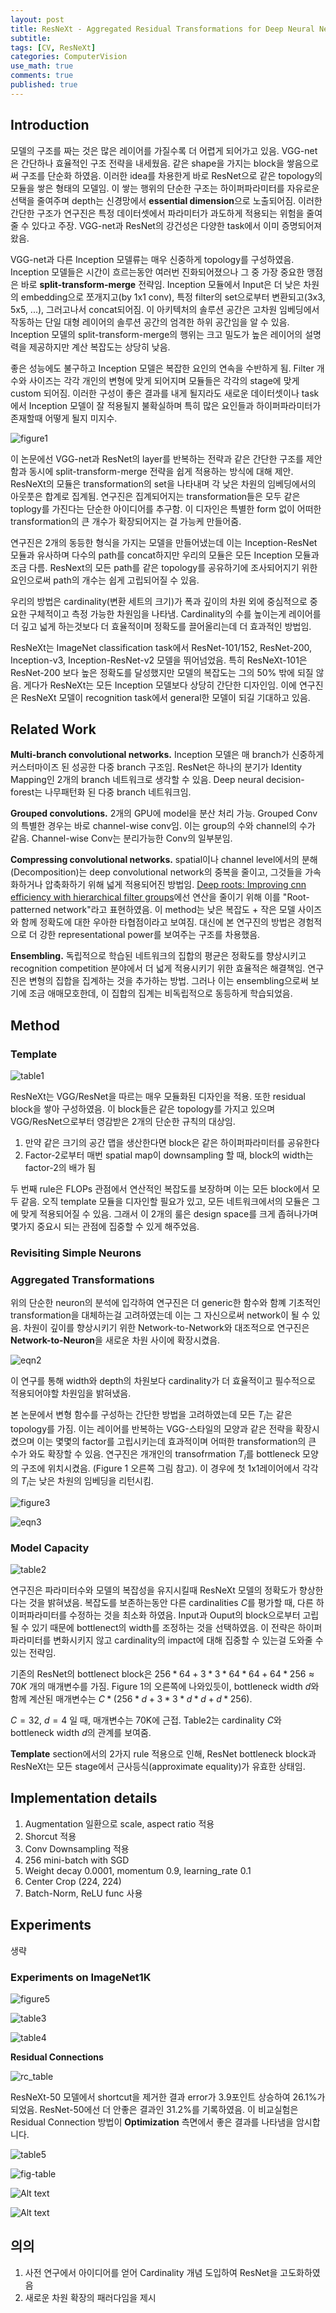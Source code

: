 ```yaml
---
layout: post
title: ResNeXt - Aggregated Residual Transformations for Deep Neural Networks [2017]
subtitle: 
tags: [CV, ResNeXt]
categories: ComputerVision
use_math: true
comments: true
published: true
---
```



## Introduction

모델의 구조를 짜는 것은 많은 레이어를 가질수록 더 어렵게 되어가고 있음. VGG-net은 간단하나 효율적인 구조 전략을 내세웠음. 같은 shape을 가지는 block을 쌓음으로써 구조를 단순화 하였음. 이러한 idea를 차용한게 바로 ResNet으로 같은 topology의 모듈을 쌓은 형태의 모델임. 이 쌓는 행위의 단순한 구조는 하이퍼파라미터를 자유로운 선택을 줄여주며 depth는 신경망에서 **essential dimension**으로 노출되어짐. 이러한 간단한 구조가 연구진은 특정 데이터셋에서 파라미터가 과도하게 적용되는 위험을 줄여줄 수 있다고 주장. VGG-net과 ResNet의 강건성은 다양한 task에서 이미 증명되어져왔음. 

VGG-net과 다른 Inception 모델류는 매우 신중하게 topology를 구성하였음. Inception 모델들은 시간이 흐르는동안 여러번 진화되어졌으나 그 중 가장 중요한 맹점은 바로 **split-transform-merge** 전략임. Inception 모듈에서 Input은 더 낮은 차원의 embedding으로 쪼개지고(by 1x1 conv), 특정 filter의 set으로부터 변환되고(3x3, 5x5, ...), 그러고나서 concat되어짐. 이 아키텍처의 솔루션 공간은 고차원 임베딩에서 작동하는 단일 대형 레이어의 솔루션 공간의 엄격한 하위 공간임을 알 수 있음. Inception 모델의 split-transform-merge의 행위는 크고 밀도가 높은 레이어의 설명력을 제공하지만 계산 복잡도는 상당히 낮음.

좋은 성능에도 불구하고 Inception 모델은 복잡한 요인의 연속을 수반하게 됨. Filter 개수와 사이즈는 각각 개인의 변형에 맞게 되어지며 모듈들은 각각의 stage에 맞게 custom 되어짐. 이러한 구성이 좋은 결과를 내게 될지라도 새로운 데이터셋이나 task에서 Inception 모델이 잘 적용될지 불확실하며 특히 많은 요인들과 하이퍼파라미터가 존재할때 어떻게 될지 미지수.

![figure1](/img/ResNext/figure1.png)

이 논문에선 VGG-net과 ResNet의 layer를 반복하는 전략과 같은 간단한 구조를 제안함과 동시에 split-transform-merge 전략을 쉽게 적용하는 방식에 대해 제안. ResNeXt의 모듈은 transformation의 set을 나타내며 각 낮은 차원의 임베딩에서의 아웃풋은 합계로 집계됨. 연구진은 집계되어지는 transformation들은 모두 같은 toplogy를 가진다는 단순한 아이디어를 추구함. 이 디자인은 특별한 form 없이 어떠한 transformation의 큰 개수가 확장되어지는 걸 가능케 만들어줌.

연구진은 2개의 동등한 형식을 가지는 모델을 만들어냈는데 이는 Inception-ResNet 모듈과 유사하며 다수의 path를 concat하지만 우리의 모듈은 모든 Inception 모듈과 조금 다름. ResNext의 모든 path를 같은 topology를 공유하기에 조사되어지기 위한 요인으로써 path의 개수는 쉽게 고립되어질 수 있음. 

우리의 방법은 cardinality(변환 세트의 크기)가 폭과 깊이의 차원 외에 중심적으로 중요한 구체적이고 측정 가능한 차원임을 나타냄. Cardinality의 수를 높이는게 레이어를 더 깊고 넓게 하는것보다 더 효율적이며 정확도를 끌어올리는데 더 효과적인 방법임.

ResNeXt는 ImageNet classification task에서 ResNet-101/152, ResNet-200, Inception-v3, Inception-ResNet-v2 모델을 뛰어넘었음. 특히 ResNeXt-101은 ResNet-200 보다 높은 정확도를 달성했지만 모델의 복잡도는 그의 50% 밖에 되질 않음. 게다가 ResNeXt는 모든 Inception 모델보다 상당히 간단한 디자인임. 이에 연구진은 ResNeXt 모델이 recognition task에서 general한 모델이 되길 기대하고 있음.

## Related Work

**Multi-branch convolutional networks.** Inception 모델은 매 branch가 신중하게 커스터마이즈 된 성공한 다중 branch 구조임. ResNet은 하나의 분기가 Identity Mapping인 2개의 branch 네트워크로 생각할 수 있음. Deep neural decision-forest는 나무패턴화 된 다중 branch 네트워크임.

**Grouped convolutions.** 2개의 GPU에 model을 분산 처리 가능. Grouped Conv의 특별한 경우는 바로 channel-wise conv임. 이는 group의 수와 channel의 수가 같음. Channel-wise Conv는 분리가능한 Conv의 일부분임.

**Compressing convolutional networks.** spatial이나 channel level에서의 분해(Decomposition)는 deep convolutional network의 중복을 줄이고, 그것들을 가속화하거나 압축화하기 위해 넓게 적용되어진 방법임. [Deep roots: Improving cnn efficiency with hierarchical filter groups](https://arxiv.org/abs/1605.06489)에선 연산을 줄이기 위해 이를 "Root-patterned network"라고 표현하였음. 이 method는 낮은 복잡도 + 작은 모델 사이즈와 함께 정확도에 대한 우아한 타협점이라고 보여짐. 대신에 본 연구진의 방법은 경험적으로 더 강한 representational power를 보여주는 구조를 차용했음.

**Ensembling.** 독립적으로 학습된 네트워크의 집합의 평균은 정확도를 향상시키고 recognition competition 분야에서 더 넓게 적용시키기 위한 효율적은 해결책임. 연구진은 변형의 집합을 집계하는 것을 추가하는 방법. 그러나 이는 ensembling으로써 보기에 조금 애매모호한데, 이 집합의 집계는 비독립적으로 동등하게 학습되었음.

## Method

### Template

![table1](/img/ResNext/table1.png)

ResNeXt는 VGG/ResNet을 따르는 매우 모듈화된 디자인을 적용. 또한 residual block을 쌓아 구성하였음. 이 block들은 같은 topology를 가지고 있으며 VGG/ResNet으로부터 영감받은 2개의 단순한 규칙의 대상임.

1. 만약 같은 크기의 공간 맵을 생산한다면 block은 같은 하이퍼파라미터를 공유한다
2. Factor-2로부터 매번 spatial map이 downsampling 할 때, block의 width는 factor-2의 배가 됨

두 번째 rule은 FLOPs 관점에서 연산적인 복잡도를 보장하며 이는 모든 block에서 모두 같음. 오직 template 모듈을 디자인할 필요가 있고, 모든 네트워크에서의 모듈은 그에 맞게 적용되어질 수 있음. 그래서 이 2개의 룰은 design space를 크게 좁혀나가며 몇가지 중요시 되는 관점에 집중할 수 있게 해주었음. 

### Revisiting Simple Neurons


### Aggregated Transformations

위의 단순한 neuron의 분석에 입각하여 연구진은 더 generic한 함수와 함꼐 기초적인 transformation을 대체하는걸 고려하였는데 이는 그 자신으로써 network이 될 수 있음. 차원이 깊이를 향상시키기 위한 Network-to-Network와 대조적으로 연구진은 **Network-to-Neuron**을 새로운 차원 사이에 확장시켰음. 

![eqn2](/img/ResNext/eqn2.png)

이 연구를 통해 width와 depth의 차원보다 cardinality가 더 효율적이고 필수적으로 적용되어야할 차원임을 밝혀냈음.

본 논문에서 변형 함수를 구성하는 간단한 방법을 고려하였는데 모든 $T_i$는 같은 topology를 가짐. 이는 레이어를 반복하는 VGG-스타일의 모양과 같은 전략을 확장시켰으며 이는 몇몇의 factor를 고립시키는데 효과적이며 어떠한 transformation의 큰 수가 와도 확장할 수 있음. 연구진은 개개인의 transofrmation $T_i$를 bottleneck 모양의 구조에 위치시켰음. (Figure 1 오른쪽 그림 참고). 이 경우에 첫 1x1레이어에서 각각의 $T_i$는 낮은 차원의 임베딩을 리턴시킴.

![figure3](/img/ResNext/figure3.png)

![eqn3](/img/ResNext/eqn3.png)

### Model Capacity

![table2](/img/ResNext/table2.png)

연구진은 파라미터수와 모델의 복잡성을 유지시킬때 ResNeXt 모델의 정확도가 향상한다는 것을 밝혀냈음. 복잡도를 보존하는동안 다른 cardinalities $C$를 평가할 때, 다른 하이퍼파라미터를 수정하는 것을 최소화 하였음. Input과 Ouput의 block으로부터 고립될 수 있기 때문에 bottlenect의 width를 조정하는 것을 선택하였음. 이 전략은 하이퍼파라미터를 변화시키지 않고 cardinality의 impact에 대해 집중할 수 있는걸 도와줄 수 있는 전략임. 

기존의 ResNet의 bottlenect block은 $256*64 + 3*3*64*64 + 64*256 \approx 70K$ 개의 매개변수를 가짐. Figure 1의 오른쪽에 나와있듯이, bottleneck width $d$와 함께 계산된 매개변수는 $C * (256 * d + 3 * 3 * d * d + d * 256)$. 

$C=32$, $d=4$ 일 때, 매개변수는 70K에 근접. Table2는 cardinality $C$와 bottleneck width $d$의 관계를 보여줌. 

**Template** section에서의 2가지 rule 적용으로 인해, ResNet bottleneck block과 ResNeXt는 모든 stage에서 근사등식(approximate equality)가 유효한 상태임. 

## Implementation details

1. Augmentation 일환으로 scale, aspect ratio 적용
2. Shorcut 적용
3. Conv Downsampling 적용
4. 256 mini-batch with SGD
5. Weight decay 0.0001, momentum 0.9, learning_rate 0.1
6. Center Crop (224, 224)
7. Batch-Norm, ReLU func 사용

## Experiments

생략

### Experiments on ImageNet1K
![figure5](/img/ResNext/figure5.png)

![table3](/img/ResNext/table3.png)

![table4](/img/ResNext/table4.png)

**Residual Connections**

![rc_table](/img/ResNext/rc_table.png)

ResNeXt-50 모델에서 shortcut을 제거한 결과 error가 3.9포인트 상승하여 26.1%가 되었음. ResNet-50에선 더 안좋은 결과인 31.2%를 기록하였음. 이 비교실험은 Residual Connection 방법이 **Optimization** 측면에서 좋은 결과를 나타냄을 암시합니다. 


![table5](/img/ResNext/table5.png)

![fig-table](/img/ResNext/fig-table.png)

![Alt text](/img/ResNext/image.png)

![Alt text](/img/ResNext/image-1.png)


## 의의

1. 사전 연구에서 아이디어를 얻어 Cardinality 개념 도입하여 ResNet을 고도화하였음
2. 새로운 차원 확장의 패러다임을 제시